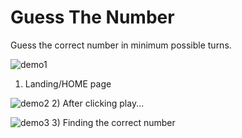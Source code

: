 # Guess The Number

Guess the correct number in minimum possible turns.


![demo1](https://user-images.githubusercontent.com/73340463/177430706-336c9c14-ed93-406c-b9fa-4f2b2d3570f5.jpg)
1) Landing/HOME page


![demo2](https://user-images.githubusercontent.com/73340463/177430717-b4618890-2030-4051-b2a6-73b473ae5a54.jpg)
2) After clicking play...


![demo3](https://user-images.githubusercontent.com/73340463/177430723-d10a54de-18ba-444b-8527-dd781d36ca54.jpg)
3) Finding the correct number
